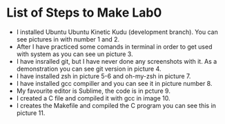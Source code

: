 # List of Steps to Make Lab0
- I installed Ubuntu Ubuntu Kinetic Kudu (development branch). You can see pictures in with number 1 and 2.
- After I have practiced some comands in terminal in order to get used with system as you can see un picture 3.
- I have insralled git, but I have never done any screenshots with it. As a demonstration you can see git version in picture 4.
- I have installed zsh in picture 5-6 and oh-my-zsh in picture 7.
- I have installed gcc compiller and you can see it in picture number 8.
- My favourite editor is Sublime, the code is in pcture 9.
- I created a C file and compiled it with gcc in image 10.
- I creates the Makefile and compiled the C program you can see this in picture 11.